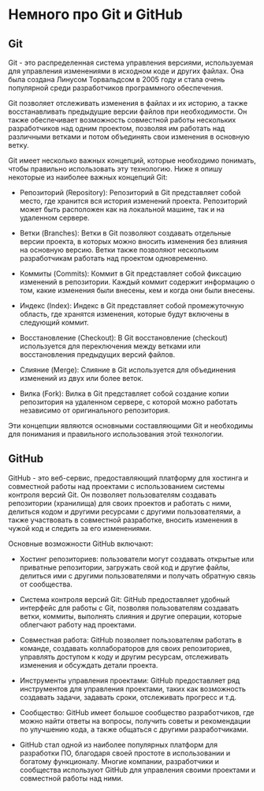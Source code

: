 # Немного про Git и GitHub

## Git

Git - это распределенная система управления версиями, используемая для управления изменениями в исходном коде и других файлах. Она была создана Линусом Торвальдсом в 2005 году и стала очень популярной среди разработчиков программного обеспечения.

Git позволяет отслеживать изменения в файлах и их историю, а также восстанавливать предыдущие версии файлов при необходимости. Он также обеспечивает возможность совместной работы нескольких разработчиков над одним проектом, позволяя им работать над различными ветками и потом объединять свои изменения в основную ветку.

Git имеет несколько важных концепций, которые необходимо понимать, чтобы правильно использовать эту технологию. Ниже я опишу некоторые из наиболее важных концепций Git:

* Репозиторий (Repository): Репозиторий в Git представляет собой место, где хранится вся история изменений проекта. Репозиторий может быть расположен как на локальной машине, так и на удаленном сервере.

* Ветки (Branches): Ветки в Git позволяют создавать отдельные версии проекта, в которых можно вносить изменения без влияния на основную версию. Ветки также позволяют нескольким разработчикам работать над проектом одновременно.

* Коммиты (Commits): Коммит в Git представляет собой фиксацию изменений в репозитории. Каждый коммит содержит информацию о том, какие изменения были внесены, кем и когда они были внесены.

* Индекс (Index): Индекс в Git представляет собой промежуточную область, где хранятся изменения, которые будут включены в следующий коммит.

* Восстановление (Checkout): В Git восстановление (checkout) используется для переключения между ветками или восстановления предыдущих версий файлов.

* Слияние (Merge): Слияние в Git используется для объединения изменений из двух или более веток.

* Вилка (Fork): Вилка в Git представляет собой создание копии репозитория на удаленном сервере, с которой можно работать независимо от оригинального репозитория.

Эти концепции являются основными составляющими Git и необходимы для понимания и правильного использования этой технологии.

## GitHub

GitHub - это веб-сервис, предоставляющий платформу для хостинга и совместной работы над проектами с использованием системы контроля версий Git. Он позволяет пользователям создавать репозитории (хранилища) для своих проектов и работать с ними, делиться кодом и другими ресурсами с другими пользователями, а также участвовать в совместной разработке, вносить изменения в чужой код и следить за его изменениями.

Основные возможности GitHub включают:

* Хостинг репозиториев: пользователи могут создавать открытые или приватные репозитории, загружать свой код и другие файлы, делиться ими с другими пользователями и получать обратную связь от сообщества.

* Система контроля версий Git: GitHub предоставляет удобный интерфейс для работы с Git, позволяя пользователям создавать ветки, коммиты, выполнять слияния и другие операции, которые облегчают работу над проектами.

* Совместная работа: GitHub позволяет пользователям работать в команде, создавать коллабораторов для своих репозиториев, управлять доступом к коду и другим ресурсам, отслеживать изменения и обсуждать детали проекта.

* Инструменты управления проектами: GitHub предоставляет ряд инструментов для управления проектами, таких как возможность создавать задачи, задавать сроки, отслеживать прогресс и т.д.

* Сообщество: GitHub имеет большое сообщество разработчиков, где можно найти ответы на вопросы, получить советы и рекомендации по улучшению кода, а также общаться с другими разработчиками.

* GitHub стал одной из наиболее популярных платформ для разработки ПО, благодаря своей простоте в использовании и богатому функционалу. Многие компании, разработчики и сообщества используют GitHub для управления своими проектами и совместной работы над ними.
